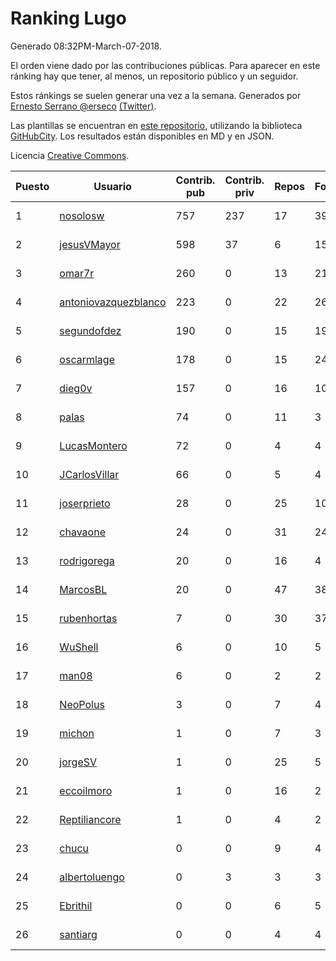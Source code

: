 # Ranking Lugo

Generado 08:32PM-March-07-2018.

El orden viene dado por las contribuciones públicas. Para aparecer en este ránking hay que tener, al menos, un repositorio público y un seguidor.

Estos ránkings se suelen generar una vez a la semana. Generados por [Ernesto Serrano @erseco](https://github.com/erseco/) [(Twitter)](https://twitter.com/erseco).

Las plantillas se encuentran en [este repositorio](https://github.com/iblancasa/GH-Spanish-Ranking), utilizando la biblioteca [GitHubCity](https://github.com/iblancasa/GitHubCity). Los resultados están disponibles en MD y en JSON.

Licencia [Creative Commons](https://creativecommons.org/licenses/by/4.0/).

| Puesto   |  Usuario  | Contrib. pub | Contrib. priv |Repos| Followers | Desde |  Avatar  |
|----------|-----------|--------------|---------------|-----|-----------|-------|----------|
|1|[nosolosw](https://github.com/nosolosw)|757|237|17|39|2011-01-25|![nosolosw](https://avatars0.githubusercontent.com/u/583546)|
|2|[jesusVMayor](https://github.com/jesusVMayor)|598|37|6|15|2013-09-05|![jesusVMayor](https://avatars2.githubusercontent.com/u/5393537)|
|3|[omar7r](https://github.com/omar7r)|260|0|13|21|2011-02-25|![omar7r](https://avatars2.githubusercontent.com/u/637695)|
|4|[antoniovazquezblanco](https://github.com/antoniovazquezblanco)|223|0|22|26|2010-06-13|![antoniovazquezblanco](https://avatars1.githubusercontent.com/u/304193)|
|5|[segundofdez](https://github.com/segundofdez)|190|0|15|19|2011-06-25|![segundofdez](https://avatars2.githubusercontent.com/u/875006)|
|6|[oscarmlage](https://github.com/oscarmlage)|178|0|15|24|2009-06-24|![oscarmlage](https://avatars2.githubusercontent.com/u/98542)|
|7|[dieg0v](https://github.com/dieg0v)|157|0|16|10|2011-06-23|![dieg0v](https://avatars3.githubusercontent.com/u/870654)|
|8|[palas](https://github.com/palas)|74|0|11|3|2011-02-25|![palas](https://avatars2.githubusercontent.com/u/638102)|
|9|[LucasMontero](https://github.com/LucasMontero)|72|0|4|4|2014-05-29|![LucasMontero](https://avatars0.githubusercontent.com/u/7733283)|
|10|[JCarlosVillar](https://github.com/JCarlosVillar)|66|0|5|4|2016-04-26|![JCarlosVillar](https://avatars1.githubusercontent.com/u/18684495)|
|11|[joserprieto](https://github.com/joserprieto)|28|0|25|10|2011-10-21|![joserprieto](https://avatars2.githubusercontent.com/u/1142233)|
|12|[chavaone](https://github.com/chavaone)|24|0|31|24|2011-07-28|![chavaone](https://avatars1.githubusercontent.com/u/944290)|
|13|[rodrigorega](https://github.com/rodrigorega)|20|0|16|4|2013-01-31|![rodrigorega](https://avatars2.githubusercontent.com/u/3441785)|
|14|[MarcosBL](https://github.com/MarcosBL)|20|0|47|38|2010-09-06|![MarcosBL](https://avatars1.githubusercontent.com/u/389801)|
|15|[rubenhortas](https://github.com/rubenhortas)|7|0|30|37|2013-09-02|![rubenhortas](https://avatars2.githubusercontent.com/u/5363817)|
|16|[WuShell](https://github.com/WuShell)|6|0|10|5|2011-06-25|![WuShell](https://avatars3.githubusercontent.com/u/875005)|
|17|[man08](https://github.com/man08)|6|0|2|2|2015-07-07|![man08](https://avatars0.githubusercontent.com/u/13219860)|
|18|[NeoPolus](https://github.com/NeoPolus)|3|0|7|4|2012-02-04|![NeoPolus](https://avatars1.githubusercontent.com/u/1407768)|
|19|[michon](https://github.com/michon)|1|0|7|3|2009-04-06|![michon](https://avatars3.githubusercontent.com/u/70982)|
|20|[jorgeSV](https://github.com/jorgeSV)|1|0|25|5|2013-04-18|![jorgeSV](https://avatars1.githubusercontent.com/u/4189901)|
|21|[eccoilmoro](https://github.com/eccoilmoro)|1|0|16|2|2013-01-28|![eccoilmoro](https://avatars1.githubusercontent.com/u/3404161)|
|22|[Reptiliancore](https://github.com/Reptiliancore)|1|0|4|2|2016-02-08|![Reptiliancore](https://avatars1.githubusercontent.com/u/17118706)|
|23|[chucu](https://github.com/chucu)|0|0|9|4|2012-11-15|![chucu](https://avatars0.githubusercontent.com/u/2808398)|
|24|[albertoluengo](https://github.com/albertoluengo)|0|3|3|3|2012-08-30|![albertoluengo](https://avatars2.githubusercontent.com/u/2248231)|
|25|[Ebrithil](https://github.com/Ebrithil)|0|0|6|5|2008-12-20|![Ebrithil](https://avatars2.githubusercontent.com/u/41769)|
|26|[santiarg](https://github.com/santiarg)|0|0|4|4|2014-05-16|![santiarg](https://avatars1.githubusercontent.com/u/7600476)|
